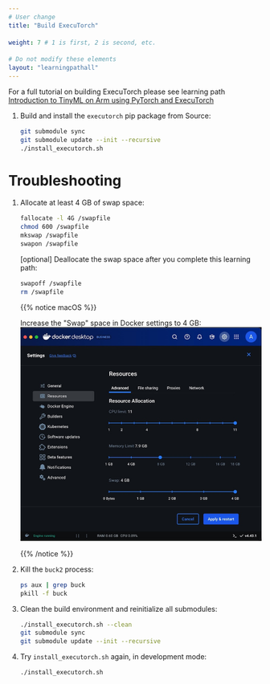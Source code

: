 ```yaml
---
# User change
title: "Build ExecuTorch"

weight: 7 # 1 is first, 2 is second, etc.

# Do not modify these elements
layout: "learningpathall"
---
```


For a full tutorial on building ExecuTorch please see learning path [Introduction to TinyML on Arm using PyTorch and ExecuTorch](/learning-paths/embedded-and-microcontrollers/introduction-to-tinyml-on-arm/)

1. Build and install the `executorch` pip package from Source:

    ```bash
    git submodule sync
    git submodule update --init --recursive
    ./install_executorch.sh
    ```

# Troubleshooting

1. Allocate at least 4 GB of swap space:
   ```bash
   fallocate -l 4G /swapfile
   chmod 600 /swapfile
   mkswap /swapfile
   swapon /swapfile
   ```
   [optional] Deallocate the swap space after you complete this learning path:
   ```bash
   swapoff /swapfile
   rm /swapfile
   ```

   {{% notice macOS %}}

   Increase the "Swap" space in Docker settings to 4 GB: 
   ![Increase the swap space in Docker settings to 4 GB alt-text#center](./increase-swap-space-to-4-gb.jpg "Increase the swap space in Docker settings to 4 GB")

   {{% /notice %}}

2. Kill the `buck2` process:
   ```bash 
   ps aux | grep buck
   pkill -f buck
   ```

3. Clean the build environment and reinitialize all submodules:
   ```bash
   ./install_executorch.sh --clean
   git submodule sync
   git submodule update --init --recursive
   ```

4. Try `install_executorch.sh` again, in development mode:
   ```bash
   ./install_executorch.sh
   ```